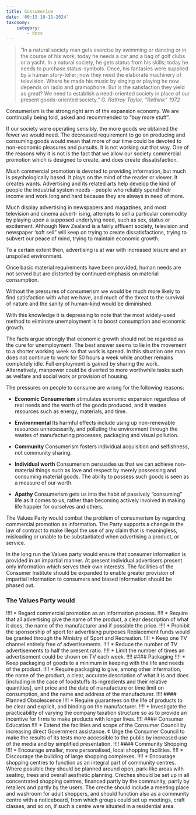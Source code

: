 ```yaml
---
title: Consumerism
date: '00:15 10-11-2024'
taxonomy:
    category:
        - docs
---
```



> “In a natural society man gets exercise by swimming or dancing or in the course of his work; today he needs a car and a bag of golf clubs or a yacht. In a natural society, he gets status from his skills; today he needs to purchase status-symbols. Once, his fantasies were supplied by a human story-teller; now they need the elaborate machinery of television. Where he made his music by singing or playing he now depends on radio and gramophone. But is the satisfaction they yield as great? We need to establish a need-oriented society in place of our present goods-oriented society.” 
> <cite>G. Rattray Taylor, “Rethink” 1972</cite>

Consumerism is the strong right arm of the expansion economy. We are continually being told, asked and recommended to “buy more stuff”. 

If our society were operating sensibly, the more goods we obtained the fewer we would need. The decreased requirement to go on producing and consuming goods would mean that more of our time could be devoted to non-economic pleasures and pursuits. It is not working out that way. One of the reasons why it is not is the fact that we allow our society commercial promotion which is designed to create, and does create dissatisfaction.

Much commercial promotion is devoted to providing information, but much is psychologically based. It plays on the mind of the reader or viewer. It creates wants. Advertising and its related arts help develop the kind of people the industrial system needs - people who reliably spend their income and work long and hard because they are always in need of more.

Much display advertising in newspapers and magazines, and most television and cinema advert- ising, attempts to sell a particular commodity by playing upon a supposed underlying need, such as sex, status or excitement. Although New Zealand is a fairly affluent society, television and newspaper ‘soft sell” will keep on trying to create dissatisfactions, trying to subvert our peace of mind, trying to maintain economic growth.

To a certain extent then, advertising is at war with increased leisure and an unspoiled environment. 

Once basic material requirements have been provided, human needs are not served but are distorted by continued emphasis on material consumption.

Without the pressures of consumerism we would be much more likely to find satisfaction with what we have, and much of the threat to the survival of nature and the sanity of human-kind would be diminished. 

With this knowledge it is depressing to note that the most widely-used method to eliminate unemployment Is to boost consumption and economic growth. 

The facts argue strongly that economic growth should not be regarded as the cure for unemployment. The best answer seems to lie in the movement to a shorter working week so that work is spread. In this situation one man does not continue to work for 50 hours a week while another remains completely idle. Full employment is gained by sharing the work. Alternatively, manpower could be diverted to more worthwhile tasks such as welfare and social work or provision of housing.

The pressures on people to consume are wrong for the following reasons:

* **Economic Consumerism** stimulates economic expansion regardless of real needs and the worth of the goods produced, and it wastes resources such as energy, materials, and time.

* **Environmental** Its harmful effects include using up non-renewable resources unnecessarily, and polluting the environment through the wastes of manufacturing processes, packaging and visual pollution.

* **Community** Consumerism fosters individual acquisition and selfishness, not community sharing.

* **Individual worth** Consumerism persuades us that we can achieve non-material things such as love and respect by merely possessing and consuming material goods. The ability to possess such goods is seen as a measure of our worth.

* **Apathy** Consumerism gets us into the habit of passively “consuming” life as it comes to us, rather than becoming actively involved in making life happier for ourselves and others.

The Values Party would combat the problem of consumerism by regarding commercial promotion as information. The Party supports a change in the law of contract to make illegal the use of any claim that is meaningless, misleading or unable to be substantiated when advertising a product, or service. 

In the long run the Values party would ensure that consumer information is provided in an impartial manner. At present individual advertisers present only information which serves their own interests. The facilities of the Consumer Institute should be expanded to enable greater provision of impartial information to consumers and biased information should be phased out.

### The Values Party would
!!!! * Regard commercial promotion as an information process.
!!!! * Require that all advertising give the name of the product, a clear description of what it does, the name of the manufacturer and if possible the price.
!!!! * Prohibit the sponsorship of sport for advertising purposes Replacement funds would be granted through the Ministry of Sport and Recreation.
!!!! * Keep one TV channel entirely free of advertisements.
!!!! * Reduce the number of TV advertisements to half the present ratio.
!!!! * Limit the number of times an advertisement could be shown on TV each week.
!!!! #### Packaging
!!!! * Keep packaging of goods to a minimum in keeping with the life and needs of the product.
!!!! * Require packaging io give, among other infermation, the name of the product, a clear, accurate description of what it is and does \[including in the case of foodstuffs its ingredients and their relative quantities\], unit price and the date of manufacture or time limit on consumption, and the name and address of the manufacturer.
!!!! #### Planned Obsolescence
!!!! * Require guarantees on the life of products to be clear and explicit, and binding on the manufacturer.
!!!! * Investigate the practicability of varying the company taxation structure so as to provide an incentive for firms to make products with longer lives.
!!!! #### Consumer Education
!!!! * Extend the facilities and scope of the Consumer Council by increasing direct Government assistance. ¢ Urge the Consumer Council to make the results of its tests more accessible to the public by increased use of the media and by simplified presentation.
!!!! #### Community Shopping
!!!! * Encourage smaller, more personalised, local shopping facilities. !!!! * Discourage the building of large shopping complexes.
!!!! * Encourage shopping centres to function as an integral part of community centres. Where possible they should be planned around open, park-like areas with seating, trees and overall aesthetic planning. Creches should be set up in all concentrated shopping centres, financed partly by the community, partly by retailers and partly by the users. The creche should include a meeting place and washroom for adult shoppers, and should function also as a community centre with a noticeboard, from which groups could set up meetings, craft classes, and so on, if such a centre were situated in a residential area.
